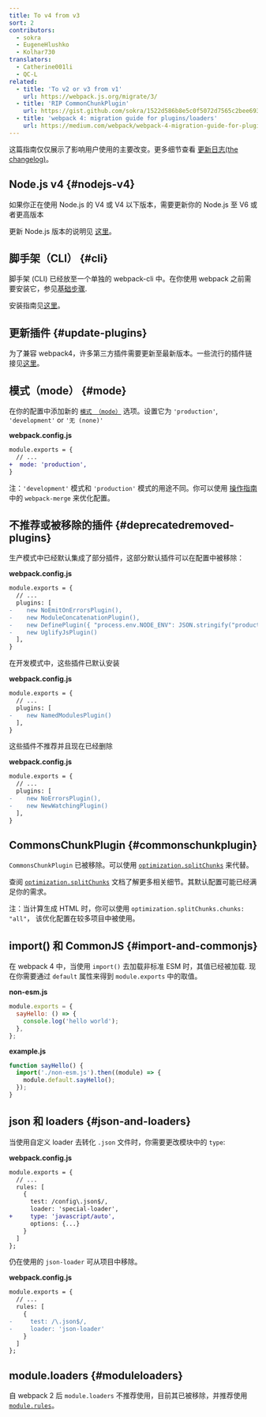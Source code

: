 ```yaml
---
title: To v4 from v3
sort: 2
contributors:
  - sokra
  - EugeneHlushko
  - Kolhar730
translators:
  - Catherine001li
  - QC-L
related:
  - title: 'To v2 or v3 from v1'
    url: https://webpack.js.org/migrate/3/
  - title: 'RIP CommonChunkPlugin'
    url: https://gist.github.com/sokra/1522d586b8e5c0f5072d7565c2bee693
  - title: 'webpack 4: migration guide for plugins/loaders'
    url: https://medium.com/webpack/webpack-4-migration-guide-for-plugins-loaders-20a79b927202
---
```


这篇指南仅仅展示了影响用户使用的主要改变。更多细节查看 [更新日志(the changelog)](https://github.com/webpack/webpack/releases)。

## Node.js v4 {#nodejs-v4}

如果你正在使用 Node.js 的 V4 或 V4 以下版本，需要更新你的 Node.js 至 V6 或者更高版本

更新 Node.js 版本的说明见 [这里](https://stackoverflow.com/questions/10075990/upgrading-node-js-to-latest-version)。

## 脚手架（CLI） {#cli}

脚手架 (CLI) 已经放至一个单独的  webpack-cli 中。在你使用 webpack 之前需要安装它，参见[基础步骤](/guides/getting-started/#basic-setup).

安装指南见[这里](/guides/installation)。

## 更新插件 {#update-plugins}

为了兼容 webpack4，许多第三方插件需要更新至最新版本。一些流行的插件链接见[这里](https://github.com/webpack-contrib/awesome-webpack#webpack-plugins)。

## 模式（mode） {#mode}

在你的配置中添加新的 [`模式 （mode）`](/configuration/mode/) 选项。设置它为 `'production'`, `'development'` or `'无 (none)'` 

**webpack.config.js**

```diff
module.exports = {
  // ...
+  mode: 'production',
}
```

注：`'development'` 模式和 `'production'` 模式的用途不同。你可以使用 [操作指南](/guides/production/#setup) 中的 `webpack-merge` 来优化配置。

## 不推荐或被移除的插件 {#deprecatedremoved-plugins}

生产模式中已经默认集成了部分插件，这部分默认插件可以在配置中被移除：

**webpack.config.js**

```diff
module.exports = {
  // ...
  plugins: [
-    new NoEmitOnErrorsPlugin(),
-    new ModuleConcatenationPlugin(),
-    new DefinePlugin({ "process.env.NODE_ENV": JSON.stringify("production") })
-    new UglifyJsPlugin()
  ],
}
```

在开发模式中，这些插件已默认安装

**webpack.config.js**

```diff
module.exports = {
  // ...
  plugins: [
-    new NamedModulesPlugin()
  ],
}
```

这些插件不推荐并且现在已经删除

**webpack.config.js**

```diff
module.exports = {
  // ...
  plugins: [
-    new NoErrorsPlugin(),
-    new NewWatchingPlugin()
  ],
}
```

## CommonsChunkPlugin {#commonschunkplugin}

`CommonsChunkPlugin` 已被移除。可以使用 [`optimization.splitChunks`](/configuration/optimization/#optimizationsplitchunks) 来代替。

查阅 [`optimization.splitChunks`](/configuration/optimization/#optimizationsplitchunks) 文档了解更多相关细节。其默认配置可能已经满足你的需求。

注：当计算生成 HTML 时，你可以使用 `optimization.splitChunks.chunks: "all"`， 该优化配置在较多项目中被使用。

## import() 和 CommonJS {#import-and-commonjs}

在 webpack 4 中，当使用 `import()` 去加载非标准 ESM 时，其值已经被加载. 现在你需要通过 `default` 属性来得到 `module.exports` 中的取值。

**non-esm.js**

```javascript
module.exports = {
  sayHello: () => {
    console.log('hello world');
  },
};
```

**example.js**

```javascript
function sayHello() {
  import('./non-esm.js').then((module) => {
    module.default.sayHello();
  });
}
```

## json 和 loaders {#json-and-loaders}

当使用自定义 loader 去转化 `.json` 文件时，你需要更改模块中的 `type`:

**webpack.config.js**

```diff
module.exports = {
  // ...
  rules: [
    {
      test: /config\.json$/,
      loader: 'special-loader',
+     type: 'javascript/auto',
      options: {...}
    }
  ]
};
```

仍在使用的 `json-loader` 可从项目中移除。

**webpack.config.js**

```diff
module.exports = {
  // ...
  rules: [
    {
-     test: /\.json$/,
-     loader: 'json-loader'
    }
  ]
};
```

## module.loaders {#moduleloaders}

自 webpack 2 后 `module.loaders` 不推荐使用，目前其已被移除，并推荐使用 [`module.rules`](/configuration/module/#rule)。
